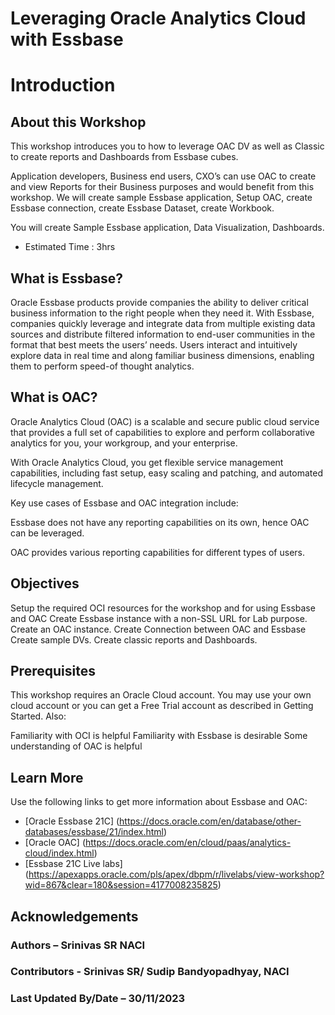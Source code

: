 # Leveraging Oracle Analytics Cloud with Essbase

# Introduction

## About this Workshop

This workshop introduces you to how to leverage OAC DV as well as Classic to create reports and Dashboards from Essbase cubes.

Application developers, Business end users, CXO’s can use OAC to create and view Reports for their Business purposes and would benefit from this workshop. We will create sample Essbase application, Setup OAC, create Essbase connection, create Essbase Dataset, create Workbook.

You will create Sample Essbase application, Data Visualization, Dashboards.

* Estimated Time : 3hrs

## What is Essbase?

Oracle Essbase products provide companies the ability to deliver critical business information to the right people when they need it. With Essbase, companies quickly leverage and integrate data from multiple existing data sources and distribute filtered information to end-user communities in the format that best meets the users’ needs. Users interact and intuitively explore data in real time and along familiar business dimensions, enabling them to perform speed-of thought analytics.

## What is OAC?

Oracle Analytics Cloud (OAC) is a scalable and secure public cloud service that provides a full set of capabilities to explore and perform collaborative analytics for you, your workgroup, and your enterprise.

With Oracle Analytics Cloud, you get flexible service management capabilities, including fast setup, easy scaling and patching, and automated lifecycle management.

Key use cases of Essbase and OAC integration include:

Essbase does not have any reporting capabilities on its own, hence OAC can be leveraged.

OAC provides various reporting capabilities for different types of users.

## Objectives

Setup the required OCI resources for the workshop and for using Essbase and OAC
Create Essbase instance with a non-SSL URL for Lab purpose.
Create an OAC instance.
Create Connection between OAC and Essbase
Create sample DVs.
Create classic reports and Dashboards.

## Prerequisites

This workshop requires an Oracle Cloud account. You may use your own cloud account or you can get a Free Trial account as described in Getting Started. Also:

Familiarity with OCI is helpful
Familiarity with Essbase is desirable
Some understanding of OAC is helpful

## Learn More

Use the following links to get more information about Essbase and OAC:

* [Oracle Essbase 21C] (https://docs.oracle.com/en/database/other-databases/essbase/21/index.html)
* [Oracle OAC] (https://docs.oracle.com/en/cloud/paas/analytics-cloud/index.html)
* [Essbase 21C Live labs] (https://apexapps.oracle.com/pls/apex/dbpm/r/livelabs/view-workshop?wid=867&clear=180&session=4177008235825)

## Acknowledgements

### Authors – Srinivas SR NACI
### Contributors - Srinivas SR/ Sudip Bandyopadhyay, NACI
### Last Updated By/Date – 30/11/2023
